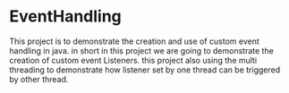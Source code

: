# EventHandling
This project is to demonstrate the creation and use of custom event handling in java. in short in this project we are going to demonstrate the creation of custom event Listeners. this project also using the multi threading to demonstrate how listener set by one thread can be triggered by other thread.
